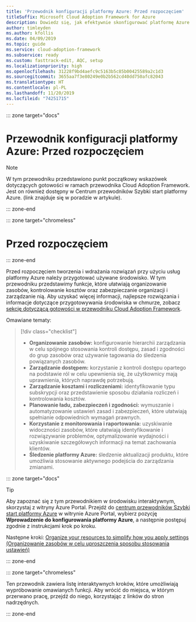 ```yaml
---
title: 'Przewodnik konfiguracji platformy Azure: Przed rozpoczęciem'
titleSuffix: Microsoft Cloud Adoption Framework for Azure
description: Dowiedz się, jak efektywnie skonfigurować platformę Azure dla swojej organizacji dzięki szczegółowym wytycznym.
author: timleyden
ms.author: kfollis
ms.date: 04/09/2019
ms.topic: guide
ms.service: cloud-adoption-framework
ms.subservice: ready
ms.custom: fasttrack-edit, AQC, setup
ms.localizationpriority: high
ms.openlocfilehash: 31228f9bd4aefc9c5163b5c85b00425589a2c1d3
ms.sourcegitcommit: 3655aa7f3e80249e0b2b562cd40dd750afc82043
ms.translationtype: HT
ms.contentlocale: pl-PL
ms.lasthandoff: 11/20/2019
ms.locfileid: "74251715"
---
```

::: zone target="docs"

# <a name="azure-setup-guide-before-you-start"></a>Przewodnik konfiguracji platformy Azure: Przed rozpoczęciem

> [!NOTE]
> W tym przewodniku przedstawiono punkt początkowy wskazówek dotyczących gotowości w ramach przewodnika Cloud Adoption Framework. Jest on również dostępny w Centrum przewodników Szybki start platformy Azure. (link znajduje się w poradzie w artykule).

::: zone-end

::: zone target="chromeless"

# <a name="before-you-start"></a>Przed rozpoczęciem

::: zone-end

Przed rozpoczęciem tworzenia i wdrażania rozwiązań przy użyciu usług platformy Azure należy przygotować używane środowisko. W tym przewodniku przedstawimy funkcje, które ułatwiają organizowanie zasobów, kontrolowanie kosztów oraz zabezpieczanie organizacji i zarządzanie nią. Aby uzyskać więcej informacji, najlepsze rozwiązania i informacje dotyczące przygotowywania środowiska w chmurze, zobacz [sekcję dotyczącą gotowości w przewodniku Cloud Adoption Framework](../index.md).

Omawiane tematy:

> [!div class="checklist"]
>
> - **Organizowanie zasobów:** konfigurowanie hierarchii zarządzania w celu spójnego stosowania kontroli dostępu, zasad i zgodności do grup zasobów oraz używanie tagowania do śledzenia powiązanych zasobów.
> - **Zarządzanie dostępem:** korzystanie z kontroli dostępu opartego na podstawie ról w celu upewnienia się, że użytkownicy mają uprawnienia, których naprawdę potrzebują.
> - **Zarządzanie kosztami i rozliczeniami:** identyfikowanie typu subskrypcji oraz przedstawienie sposobu działania rozliczeń i kontrolowania kosztów.
> - **Planowanie ładu, zabezpieczeń i zgodności:** wymuszanie i automatyzowanie ustawień zasad i zabezpieczeń, które ułatwiają spełnianie odpowiednich wymagań prawnych.
> - **Korzystanie z monitorowania i raportowania:** uzyskiwanie widoczności zasobów, które ułatwiają identyfikowanie i rozwiązywanie problemów, optymalizowanie wydajności i uzyskiwanie szczegółowych informacji na temat zachowania klientów.
> - **Śledzenie platformy Azure:** śledzenie aktualizacji produktu, które umożliwia stosowanie aktywnego podejścia do zarządzania zmianami.

::: zone target="docs"

> [!TIP]
> Aby zapoznać się z tym przewodnikiem w środowisku interaktywnym, skorzystaj z witryny Azure Portal. Przejdź do [centrum przewodników Szybki start platformy Azure](https://portal.azure.com/?feature.quickstart=true#blade/Microsoft_Azure_Resources/QuickstartCenterBlade) w witrynie Azure Portal, wybierz pozycję **Wprowadzenie do konfigurowania platformy Azure**, a następnie postępuj zgodnie z instrukcjami krok po kroku.

Następne kroki: [Organize your resources to simplify how you apply settings (Organizowanie zasobów w celu uproszczenia sposobu stosowania ustawień)](./organize-resources.md)

::: zone-end

::: zone target="chromeless"

Ten przewodnik zawiera listę interaktywnych kroków, które umożliwiają wypróbowanie omawianych funkcji. Aby wrócić do miejsca, w którym przerwano pracę, przejdź do niego, korzystając z linków do stron nadrzędnych.

::: zone-end
